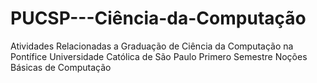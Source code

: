 # PUCSP---Ciência-da-Computação
Atividades Relacionadas a Graduação de Ciência da Computação na Pontífice Universidade Católica de São Paulo
Primero Semestre
Noções Básicas de Computação
